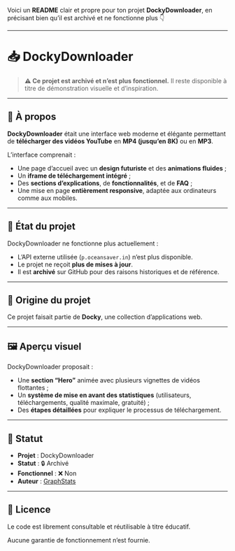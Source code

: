 Voici un **README** clair et propre pour ton projet **DockyDownloader**, en précisant bien qu’il est archivé et ne fonctionne plus 👇

---

# 📥 DockyDownloader

> **⚠️ Ce projet est archivé et n’est plus fonctionnel.**
> Il reste disponible à titre de démonstration visuelle et d’inspiration.

---

## 🧩 À propos

**DockyDownloader** était une interface web moderne et élégante permettant de **télécharger des vidéos YouTube** en **MP4 (jusqu’en 8K)** ou en **MP3**.

L’interface comprenait :

* Une page d’accueil avec un **design futuriste** et des **animations fluides** ;
* Un **iframe de téléchargement intégré** ;
* Des **sections d’explications**, de **fonctionnalités**, et de **FAQ** ;
* Une mise en page **entièrement responsive**, adaptée aux ordinateurs comme aux mobiles.

---

## 🚫 État du projet

DockyDownloader ne fonctionne plus actuellement :

* L’API externe utilisée (`p.oceansaver.in`) n’est plus disponible.
* Le projet ne reçoit **plus de mises à jour**.
* Il est **archivé** sur GitHub pour des raisons historiques et de référence.

---

## 🧠 Origine du projet

Ce projet faisait partie de **Docky**, une collection d’applications web.

---

## 🖼️ Aperçu visuel

DockyDownloader proposait :

* Une **section “Hero”** animée avec plusieurs vignettes de vidéos flottantes ;
* Un **système de mise en avant des statistiques** (utilisateurs, téléchargements, qualité maximale, gratuité) ;
* Des **étapes détaillées** pour expliquer le processus de téléchargement.

---

## 🏁 Statut

* **Projet** : DockyDownloader
* **Statut** : 🔒 Archivé
* **Fonctionnel** : ❌ Non
* **Auteur** : [GraphStats](https://github.com/GraphStats)

---

## 📝 Licence

Le code est librement consultable et réutilisable à titre éducatif.

Aucune garantie de fonctionnement n’est fournie.
